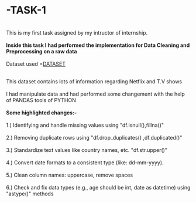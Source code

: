 # -TASK-1

<br>This is my first task assigned by my intructor of internship.</br>
<br><b>Inside this task I had performed the implementation for Data Cleaning and Preprocessing on a raw data</b>
</br>
<br>Dataset used =[DATASET](netflix_titles.csv)</br>

<br>This dataset contains lots of information regarding Netflix and T.V shows</br>
<br>I had manipulate data and had performed some changement with the help of PANDAS tools of PYTHON</br>
<br><b>Some highlighted changes:-</b></br>
<br>1.) Identifying and handle missing values using "df.isnull(),fillna()"</br>
<br>2.) Removing duplicate rows using "df.drop_duplicates() ,df.duplicated()"</br>
<br>3.) Standardize text values like country names, etc. "df.str.upper()"</br>
<br>4.) Convert date formats to a consistent type (like: dd-mm-yyyy).</br>
<br>5.) Clean column names: uppercase, remove spaces</br>
<br>6.) Check and fix data types (e.g., age should be int, date as datetime) using "astype()" methods</br>
